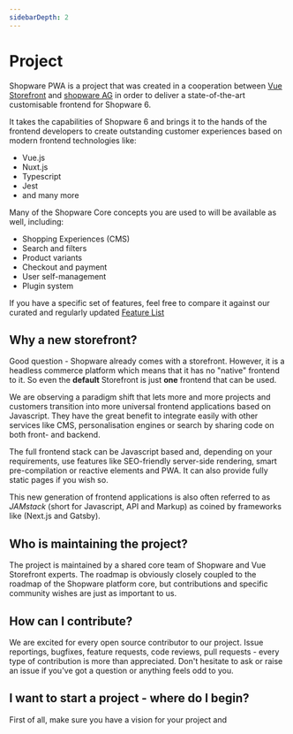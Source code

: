 ```yaml
---
sidebarDepth: 2
---
```


# Project

Shopware PWA is a project that was created in a cooperation between [Vue Storefront](https://www.vuestorefront.io/) and [shopware AG](https://shopware.com/) in order to deliver a state-of-the-art customisable frontend for Shopware 6.

It takes the capabilities of Shopware 6 and brings it to the hands of the frontend developers to create outstanding customer experiences based on modern frontend technologies like:

 * Vue.js
 * Nuxt.js
 * Typescript
 * Jest
 * and many more

Many of the Shopware Core concepts you are used to will be available as well, including:

 * Shopping Experiences (CMS)
 * Search and filters
 * Product variants
 * Checkout and payment
 * User self-management
 * Plugin system

If you have a specific set of features, feel free to compare it against our curated and regularly updated [Feature List](/guide/featurelist)

## Why a new storefront?

Good question - Shopware already comes with a storefront. However, it is a headless commerce platform which means that it has no "native" frontend to it. So even the **default** Storefront is just **one** frontend that can be used.

We are observing a paradigm shift that lets more and more projects and customers transition into more universal frontend applications based on Javascript. They have the great benefit to integrate easily with other services like CMS, personalisation engines or search by sharing code on both front- and backend.

The full frontend stack can be Javascript based and, depending on your requirements, use features like SEO-friendly server-side rendering, smart pre-compilation or reactive elements and PWA. It can also provide fully static pages if you wish so.

This new generation of frontend applications is also often referred to as *JAMstack* (short for Javascript, API and Markup) as coined by frameworks like (Next.js and Gatsby).

<!-- Great chance for another article to elaborate on why PMs / SIs would opt for PWA instead of default storefront -->

## Who is maintaining the project?

The project is maintained by a shared core team of Shopware and Vue Storefront experts. The roadmap is obviously closely coupled to the roadmap of the Shopware platform core, but contributions and specific community wishes are just as important to us.

## How can I contribute?

We are excited for every open source contributor to our project. Issue reportings, bugfixes, feature requests, code reviews, pull requests - every type of contribution is more than appreciated. Don't hesitate to ask or raise an issue if you've got a question or anything feels odd to you.

## I want to start a project - where do I begin?

First of all, make sure you have a vision for your project and